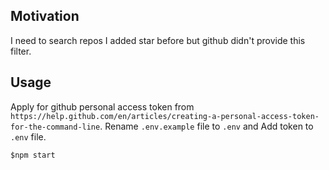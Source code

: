 ## Motivation

I need to search repos I added star before but github didn't provide this filter.

## Usage

Apply for github personal access token from `https://help.github.com/en/articles/creating-a-personal-access-token-for-the-command-line`. Rename `.env.example` file to `.env` and Add token to `.env` file.

`$npm start`
